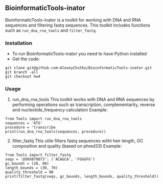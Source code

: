 ## **BioinformaticTools-inator**
 BioinformaticTools-inator is a toolkit for working with DNA and RNA sequences and filtering fastq sequences. This toolkit includes functions such as `run_dna_rna_tools` and `filter_fastq`.
 
### Installation
- To run BioinformaticTools-inator you need to have Python installed
- Get the code:
```
git clone git@github.com:AlexeyChutko/BioinformaticTools-inator.git
git branch -all
git checkout hw4
```

### Usage
1. run_dna_rna_tools
This toolkit works with DNA and RNA sequences by performing operations such as transcription, complementarity, reverse and nucleotide_frequency calculation
Example:
```
from Tools import run_dna_rna_tools
sequences = 'ATG'
procedure = 'transcribe
print(run_dna_rna_tools(sequences, procedure))
```
2. filter_fastq
This utile filters fastq sequences witht heir length, GC composition and quality (based on phred33)
Example:
```
from Tools import filter_fastq
seqs = '@SRX079873': ('ACAGCA', 'FGGGFG')
gc_bounds = (20, 80)
length_bounds = (30, 70)
quality_threshold = 90
print(filter_fastq(seqs, gc_bounds, length_bounds, quality_threshold))
```
